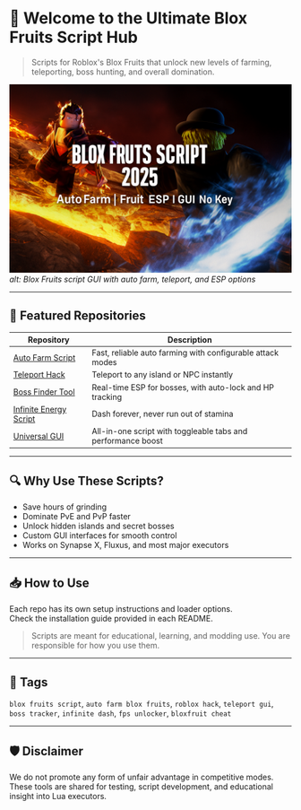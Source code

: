 # 🍍 Welcome to the Ultimate Blox Fruits Script Hub

> Scripts for Roblox's Blox Fruits that unlock new levels of farming, teleporting, boss hunting, and overall domination.

![Blox Fruits GUI Overview](assets/script-menu.png)
*alt: Blox Fruits script GUI with auto farm, teleport, and ESP options*

---

## 🚀 Featured Repositories

| Repository | Description |
|------------|-------------|
| [Auto Farm Script](https://github.com/YOUR-ORG/blox-fruits-auto-farm-script) | Fast, reliable auto farming with configurable attack modes |
| [Teleport Hack](https://github.com/YOUR-ORG/blox-fruits-teleport-hack) | Teleport to any island or NPC instantly |
| [Boss Finder Tool](https://github.com/YOUR-ORG/blox-fruits-boss-finder) | Real-time ESP for bosses, with auto-lock and HP tracking |
| [Infinite Energy Script](https://github.com/YOUR-ORG/blox-fruits-infinite-energy) | Dash forever, never run out of stamina |
| [Universal GUI](https://github.com/YOUR-ORG/blox-fruits-universal-gui) | All-in-one script with toggleable tabs and performance boost |

---

## 🔍 Why Use These Scripts?
- Save hours of grinding
- Dominate PvE and PvP faster
- Unlock hidden islands and secret bosses
- Custom GUI interfaces for smooth control
- Works on Synapse X, Fluxus, and most major executors

---

## 📥 How to Use
Each repo has its own setup instructions and loader options.  
Check the installation guide provided in each README.

> Scripts are meant for educational, learning, and modding use. You are responsible for how you use them.

---

## 🧠 Tags
`blox fruits script`, `auto farm blox fruits`, `roblox hack`, `teleport gui`, `boss tracker`, `infinite dash`, `fps unlocker`, `bloxfruit cheat`

---

## 🛡 Disclaimer
We do not promote any form of unfair advantage in competitive modes. These tools are shared for testing, script development, and educational insight into Lua executors.
